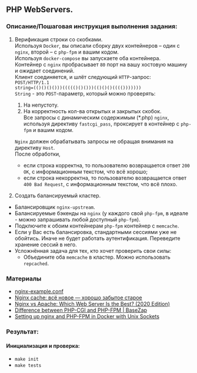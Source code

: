 ## PHP WebServers.

### Описание/Пошаговая инструкция выполнения задания:

1. Верификация строки со скобками.  
   Используя `Docker`, вы описали сборку двух контейнеров – один с `nginx`, второй – с `php-fpm` и вашим кодом.  
   Используя `docker-compose` вы запускаете оба контейнера.  
   Контейнер с `nginx` пробрасывает `80` порт на вашу хостовую машину и ожидает соединений.  
   Клиент соединяется, и шлёт следующий `HTTP`-запрос:  
   `POST/HTTP/1.1`  
   `string=(()()()()))((((()()()))(()()()(((()))))))`  
   `String` - это `POST`-параметр, который можно проверять:
    1. На непустоту.
    2. На корректность кол-ва открытых и закрытых скобок.  
       Все запросы с динамическим содержимым (*.php) `nginx`, используя директиву `fastcgi_pass`, проксирует в контейнер с `php-fpm` и вашим кодом.

   `Nginx` должен обрабатывать запросы не обращая внимания на директиву `Host`.  
   После обработки,
    - если строка корректна, то пользователю возвращается ответ `200 OK`, с информационным текстом, что всё хорошо;
    - если строка некорректна, то пользователю возвращается ответ `400 Bad Request`, с информационным текстом, что всё плохо.

2. Создать балансируемый кластер.
- Балансировщик `nginx-upstream`.
- Балансируемые бэкенды на `nginx` (у каждого свой `php-fpm`, в идеале - можно запрашивать любой доступный `php-fpm`).
- Подключите к обоим контейнерам `php-fpm` контейнер с `memcache`.
- Если у Вас есть балансировка, стандартными сессиями уже не обойтись. Иначе не будет работать аутентификация. Переведите хранение сессий в него.
- Усложнённая задача для тех, кто хочет проверить свои силы:
    -  Объедините оба `memcache` в кластер. Можно использовать `repcached`.

### Материалы
- [nginx-example.conf](https://gist.github.com/atlance/fe497b3789501923fff1a42530f23b45)
- [Nginx cache: всё новое — хорошо забытое старое](https://habr.com/ru/post/428127/)
- [Nginx vs Apache: Which Web Server Is the Best? (2020 Edition)](https://kinsta.com/blog/nginx-vs-apache/)
- [Difference between PHP-CGI and PHP-FPM | BaseZap](https://www.basezap.com/difference-php-cgi-php-fpm/)
- [Setting up nginx and PHP-FPM in Docker with Unix Sockets](https://medium.com/@shrikeh/setting-up-nginx-and-php-fpm-in-docker-with-unix-sockets-6fdfbdc19f91)

### Результат:
#### Инициализация и проверка:
- `make init`
- `make tests`